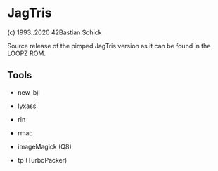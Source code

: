 # JagTris

(c) 1993..2020 42Bastian Schick

Source release of the pimped JagTris version as it can be found in the LOOPZ ROM.

## Tools

- new_bjl

- lyxass

- rln

- rmac

- imageMagick (Q8)

- tp (TurboPacker)
